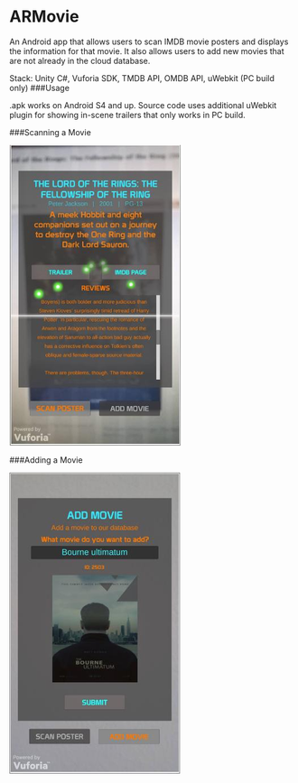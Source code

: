 # ARMovie

An Android app that allows users to scan IMDB movie posters and displays the information for that movie. It also allows users to add new movies that are not already in the cloud database.

Stack: Unity C#, Vuforia SDK, TMDB API, OMDB API, uWebkit (PC build only)
###Usage

.apk works on Android S4 and up.
Source code uses additional uWebkit plugin for showing in-scene trailers that only works in PC build.

###Scanning a Movie

![alt tag](https://raw.githubusercontent.com/adinger/ARMovie/master/ARMovieSCAN.jpg)

###Adding a Movie

![alt tag](https://raw.githubusercontent.com/adinger/ARMovie/master/ARMovieADD.jpg)
